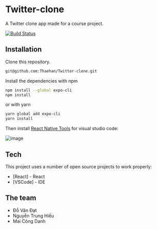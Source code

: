 # Twitter-clone
A Twitter clone app made for a course project.

[![Build Status](https://travis-ci.org/joemccann/dillinger.svg?branch=master)](https://travis-ci.org/joemccann/dillinger)
## Installation
Clone this repository.
```sh
git@github.com:Thaehan/Twitter-clone.git
```
Install the dependencies with npm
```sh
npm install --global expo-cli
npm install
```
or with yarn
```sh
yarn global add expo-cli
yarn install
```

Then install [React Native Tools](https://marketplace.visualstudio.com/items?itemName=msjsdiag.vscode-react-native) for visual studio code:

![image](https://user-images.githubusercontent.com/62579790/158026872-15c59358-3825-4e19-9efd-2c7c840387d4.png)

## Tech

This project uses a number of open source projects to work properly:

- [React] - React
- [VSCode] - IDE

## The team
- Đỗ Văn Đạt
- Nguyễn Trung Hiếu
- Mai Công Danh
